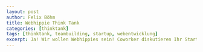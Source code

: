 ```yaml
---
layout: post
author: Felix Böhm
title: Webhippie Think Tank
categories: [thinktank]
tags: [thinktank, teambuilding, startup, webentwicklung]
excerpt: Ja! Wir wollen Webhippies sein! Coworker diskutieren Ihr Startup.
---
```



